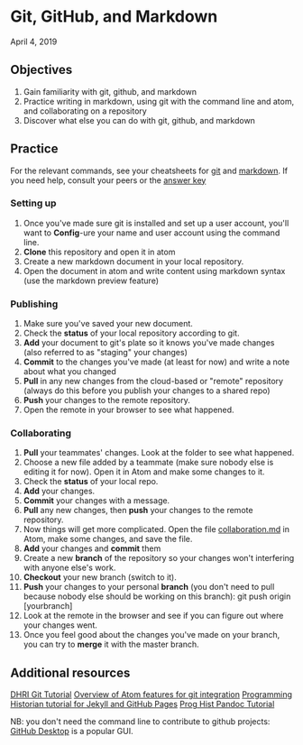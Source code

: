 
# Git, GitHub, and Markdown

April 4, 2019

## Objectives

1. Gain familiarity with git, github, and markdown
2. Practice writing in markdown, using git with the command line and atom, and collaborating on a repository
3. Discover what else you can do with git, github, and markdown


## Practice

For the relevant commands, see your cheatsheets for [git](https://education.github.com/git-cheat-sheet-education.pdf) and [markdown](https://guides.github.com/pdfs/markdown-cheatsheet-online.pdf). If you need help, consult your peers or the [answer key](/answers.md)

### Setting up

1. Once you've made sure git is installed and set up a user account, you'll want to **Config**-ure your name and user account using the command line.
2. **Clone** this repository and open it in atom
3. Create a new markdown document in your local repository.
4. Open the document in atom and write content using markdown syntax (use the markdown preview feature)

### Publishing

1. Make sure you've saved your new document.
2. Check the **status** of your local repository according to git.
3. **Add** your document to git's plate so it knows you've made changes (also referred to as "staging" your changes)
4. **Commit** to the changes you've made (at least for now) and write a note about what you changed
5. **Pull** in any new changes from the cloud-based or "remote" repository (always do this before you publish your changes to a shared repo)
5. **Push** your changes to the remote repository.
6. Open the remote in your browser to see what happened.

### Collaborating

1. **Pull** your teammates' changes. Look at the folder to see what happened.
2. Choose a new file added by a teammate (make sure nobody else is editing it  for now). Open it in Atom and make some changes to it.
3. Check the **status** of your local repo.
3. **Add** your changes.
4. **Commit** your changes with a message.
4. **Pull** any new changes, then **push** your changes to the remote repository.
2. Now things will get more complicated. Open the file [collaboration.md](/collaboration.md) in Atom, make some changes, and save the file.
3. **Add** your changes and **commit** them
2. Create a new **branch** of the repository so your changes won't interfering with anyone else's work.
3. **Checkout** your new branch (switch to it).
4. **Push** your changes to your personal **branch** (you don't need to pull because nobody else should be working on this branch): git push origin [yourbranch]
5. Look at the remote in the browser and see if you can figure out where your changes went.  
6. Once you feel good about the changes you've made on your branch, you can try to **merge** it with the master branch.

## Additional resources

[DHRI Git Tutorial](https://github.com/DHRI-Curriculum/git)
[Overview of Atom features for git integration](https://flight-manual.atom.io/using-atom/sections/version-control-in-atom/)
[Programming Historian tutorial for Jekyll and GitHub Pages](https://programminghistorian.org/en/lessons/building-static-sites-with-jekyll-github-pages)
[Prog Hist Pandoc Tutorial](https://programminghistorian.org/en/lessons/sustainable-authorship-in-plain-text-using-pandoc-and-markdown)

NB: you don't need the command line to contribute to github projects: [GitHub Desktop](https://programminghistorian.org/en/lessons/getting-started-with-github-desktop) is a popular GUI.
